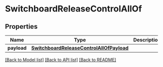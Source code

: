 # SwitchboardReleaseControlAllOf

## Properties
Name | Type | Description | Notes
------------ | ------------- | ------------- | -------------
**payload** | [**SwitchboardReleaseControlAllOfPayload**](SwitchboardReleaseControlAllOfPayload.md) |  | [optional] 

[[Back to Model list]](../README.md#documentation-for-models) [[Back to API list]](../README.md#documentation-for-api-endpoints) [[Back to README]](../README.md)


